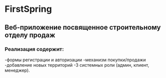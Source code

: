 # FirstSpring
## Веб-приложение посвященное строительному отделу продаж
### Реализация содержит:
  -формы регистрации и авторизации
  -механизм покупки/продажи 
  -добавление новых территорий
  -3 системных роли (админ, клиент, менеджер).
